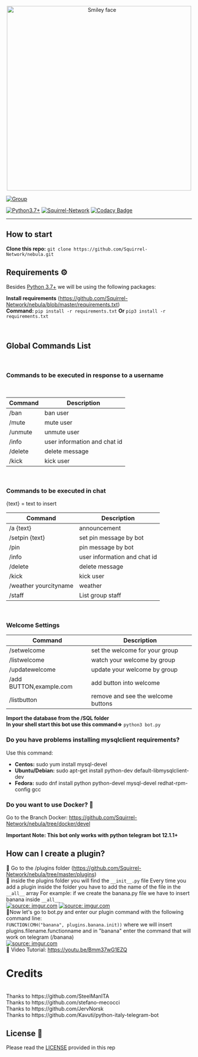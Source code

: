 <p align="center">
<img src="https://i.imgur.com/Qsdgosd.jpg" alt="Smiley face" height="500" width="500">
</p>

[![Group](https://img.shields.io/badge/Group-SquirrelNetwork-blue)](https://t.me/squirrelnetwork)

[![Python3.7+](https://img.shields.io/badge/Python-3.7%2B-green.svg)](https://www.python.org/downloads)
[![Squirrel-Network](https://circleci.com/gh/Squirrel-Network/nebula.svg?style=shield)](https://app.circleci.com/pipelines/github/Squirrel-Network/nebula)
[![Codacy Badge](https://api.codacy.com/project/badge/Grade/4988792a122f410bb6ef1bbca6c3d6ad)](https://www.codacy.com/gh/Squirrel-Network/nebula?utm_source=github.com&amp;utm_medium=referral&amp;utm_content=Infocom-Telegram-Community/nebula&amp;utm_campaign=Badge_Grade)

---
## How to start

<b>Clone this repo:</b> ```git clone https://github.com/Squirrel-Network/nebula.git```
<br>

## Requirements ⚙️

Besides [Python 3.7+](https://www.python.org/downloads/) we will be using the following packages:

<b>Install requirements</b> (https://github.com/Squirrel-Network/nebula/blob/master/requirements.txt)
<br>
<b>Command:</b> ```pip install -r requirements.txt``` <b>Or</b> ```pip3 install -r requirements.txt```

<br>

## Global Commands List
<br>
<h3>Commands to be executed in response to a username</h3>
<br>


| Command | Description |
| --- | --- |
| /ban | ban user |
| /mute | mute user |
| /unmute | unmute user |
| /info | user information and chat id |
| /delete | delete message |
| /kick | kick user |
<br>
<h3>Commands to be executed in chat</h3>
{text} = text to insert

| Command | Description |
| --- | --- |
| /a {text}| announcement |
| /setpin {text} | set pin message by bot |
| /pin | pin message by bot |
| /info | user information and chat id |
| /delete | delete message |
| /kick | kick user |
| /weather yourcityname | weather |
| /staff | List group staff |
<br>
<h3>Welcome Settings</h3>

| Command | Description |
| --- | --- |
| /setwelcome | set the welcome for your group |
| /listwelcome | watch your welcome by group |
| /updatewelcome | update your welcome by group |
| /add BUTTON,example.com | add button into welcome |
| /listbutton | remove and see the welcome buttons |


<b>Import the database from the /SQL folder</b>
<br>
<b>In your shell start this bot use this command=></b> ```python3 bot.py```

### Do you have problems installing mysqlclient requirements?
Use this command:
<ul>
<li><b>Centos:</b> sudo yum install mysql-devel</li>
<li><b>Ubuntu/Debian:</b> sudo apt-get install python-dev default-libmysqlclient-dev</li>
<li><b>Fedora:</b> sudo dnf install python python-devel mysql-devel redhat-rpm-config gcc</li>
</ul>

### Do you want to use Docker? 🐳
Go to the Branch Docker: https://github.com/Squirrel-Network/nebula/tree/docker/devel

<b>Important Note: This bot only works with python telegram bot 12.1.1+</b>
<br>

## How can I create a plugin?
🔷 Go to the /plugins folder (https://github.com/Squirrel-Network/nebula/tree/master/plugins)
<br>
🔷 inside the plugins folder you will find the ```__init__.py``` file
    Every time you add a plugin inside the folder you have to add the name of the file in the ```__all__``` array
    For example:
    if we create the banana.py file we have to insert banana inside ```__all__```
    <br>
    <a href="https://imgur.com/pMiwxIR"><img src="https://i.imgur.com/pMiwxIR.png" title="source: imgur.com" /></a>
    <a href="https://imgur.com/dR0nN1P"><img src="https://i.imgur.com/dR0nN1P.png" title="source: imgur.com" /></a>
    <br>
🔷Now let's go to bot.py and enter our plugin command with the following command line:
<br>
    ```FUNCTION(CMH("banana", plugins.banana.init))```
    where we will insert plugins.filename.functionname
    and in "banana" enter the command that will work on telegram (/banana)
    <br>
    <a href="https://imgur.com/sOoPruP"><img src="https://i.imgur.com/sOoPruP.png" title="source: imgur.com" /></a>
    <br>
🔷 Video Tutorial: https://youtu.be/Bmm37wG1EZQ

# Credits
<br>
Thanks to https://github.com/SteelManITA
<br>
Thanks to https://github.com/stefano-mecocci
<br>
Thanks to https://github.com/JervNorsk
<br>
Thanks to https://github.com/Kavuti/python-italy-telegram-bot

## License 📄

Please read the [LICENSE](LICENSE) provided in this rep